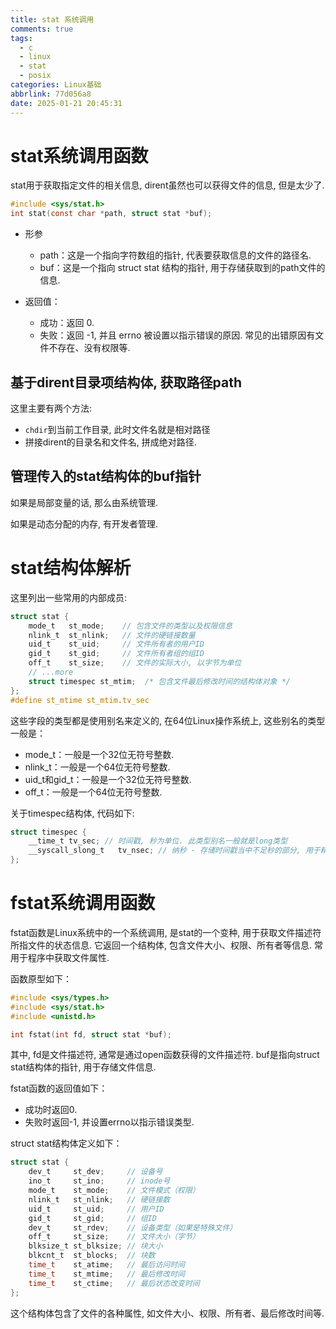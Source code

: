 ```yaml
---
title: stat 系统调用
comments: true
tags:
  - c
  - linux
  - stat
  - posix
categories: Linux基础
abbrlink: 77d056a8
date: 2025-01-21 20:45:31
---
```



# stat系统调用函数

stat用于获取指定文件的相关信息, dirent虽然也可以获得文件的信息, 但是太少了.

```c
#include <sys/stat.h>
int stat(const char *path, struct stat *buf);
```

- 形参
  - path：这是一个指向字符数组的指针, 代表要获取信息的文件的路径名. 
  - buf：这是一个指向 struct stat 结构的指针, 用于存储获取到的path文件的信息. 

- 返回值：
  - 成功：返回 0. 
  - 失败：返回 -1, 并且 errno 被设置以指示错误的原因. 常见的出错原因有文件不存在、没有权限等. 


## 基于dirent目录项结构体, 获取路径path

这里主要有两个方法:

- `chdir`到当前工作目录, 此时文件名就是相对路径
- 拼接dirent的目录名和文件名, 拼成绝对路径.

## 管理传入的stat结构体的buf指针

如果是局部变量的话, 那么由系统管理.

如果是动态分配的内存, 有开发者管理.

# stat结构体解析

这里列出一些常用的内部成员:

```c
struct stat {
    mode_t   st_mode;    // 包含文件的类型以及权限信息
    nlink_t  st_nlink;   // 文件的硬链接数量 
    uid_t    st_uid;     // 文件所有者的用户ID
    gid_t    st_gid;     // 文件所有者组的组ID
    off_t    st_size;    // 文件的实际大小, 以字节为单位
    // ...more
    struct timespec st_mtim;  /* 包含文件最后修改时间的结构体对象 */
};
#define st_mtime st_mtim.tv_sec
```

这些字段的类型都是使用别名来定义的, 在64位Linux操作系统上, 这些别名的类型一般是：

- mode_t：一般是一个32位无符号整数. 
- nlink_t：一般是一个64位无符号整数. 
- uid_t和gid_t：一般是一个32位无符号整数. 
- off_t：一般是一个64位无符号整数. 

关于timespec结构体, 代码如下:

```c
struct timespec {
    __time_t tv_sec; // 时间戳, 秒为单位. 此类型别名一般就是long类型
    __syscall_slong_t   tv_nsec; // 纳秒 - 存储时间戳当中不足秒的部分, 用于精准表示时间. 此类型别名一般就是long类型
};
```


# fstat系统调用函数

fstat函数是Linux系统中的一个系统调用, 是stat的一个变种, 用于获取文件描述符所指文件的状态信息. 它返回一个结构体, 包含文件大小、权限、所有者等信息. 常用于程序中获取文件属性. 

函数原型如下：
```c
#include <sys/types.h>
#include <sys/stat.h>
#include <unistd.h>

int fstat(int fd, struct stat *buf);
```
其中, fd是文件描述符, 通常是通过open函数获得的文件描述符. buf是指向struct stat结构体的指针, 用于存储文件信息. 

fstat函数的返回值如下：
- 成功时返回0. 
- 失败时返回-1, 并设置errno以指示错误类型. 

struct stat结构体定义如下：
```c
struct stat {
    dev_t     st_dev;     // 设备号
    ino_t     st_ino;     // inode号
    mode_t    st_mode;    // 文件模式（权限）
    nlink_t   st_nlink;   // 硬链接数
    uid_t     st_uid;     // 用户ID
    gid_t     st_gid;     // 组ID
    dev_t     st_rdev;    // 设备类型（如果是特殊文件）
    off_t     st_size;    // 文件大小（字节）
    blksize_t st_blksize; // 块大小
    blkcnt_t  st_blocks;  // 块数
    time_t    st_atime;   // 最后访问时间
    time_t    st_mtime;   // 最后修改时间
    time_t    st_ctime;   // 最后状态改变时间
};
```
这个结构体包含了文件的各种属性, 如文件大小、权限、所有者、最后修改时间等. 












